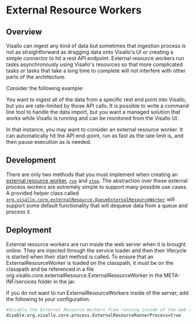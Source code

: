 # External Resource Workers

## Overview

Visallo can ingest any kind of data but sometimes that ingestion process is not as straightforward as dragging data onto Visallo's UI or creating a simple connector to hit a rest API endpoint.  External resource workers run tasks asynchronously using Visallo's resources so that more complicated tasks or tasks that take a long time to complete will not interfere with other parts of the architecture.

Consider the following example:

You want to ingest all of the data from a specific rest end point into Visallo, but you are rate-limited by those API calls.  It is possible to write a command line tool to handle the data import, but you want a managed solution that works while Visallo is running and can be monitored from the Visallo UI.

In that instance, you may want to consider an external resource worker.  It can automatically hit the API end-point, run as fast as the rate limit is, and then pause execution as is needed.

## Development

There are only two methods that you must implement when creating an [external resource worker](../../java/org/visallo/core/externalResource/ExternalResourceWorker.html), [```run```](../../java/org/visallo/core/externalResource/ExternalResourceWorker.html#run--) and [```stop```](../../java/org/visallo/core/externalResource/ExternalResourceWorker.html#stop--).  The abstraction over these external process workers are extremely simple to support many possible use cases.  A provided helper class called [```org.visallo.core.externalResource.QueueExternalResourceWorker```](../../java/org/visallo/core/externalResource/QueueExternalResourceWorker.html) will support some default functionality that will dequeue data from a queue and process it. 

## Deployment

External resource workers are run inside the web server when it is brought online.  They are injected through the service loader and then their lifecycle is started when their start method is called.  To ensure that an ExternalResourceWorker is loaded on the classpath, it must be on the classpath and be referenced in a file org.visallo.core.externalResource.ExternalResourceWorker in the META-INF/services folder in the jar. 

If you do not want to run ExternalResourceWorkers inside of the server, add the following to your configuration.

```bash
#disable the External Resource Workers from running inside of the web server
disable.org.visallo.core.process.ExternalResourceRunnerProcess=true
```
